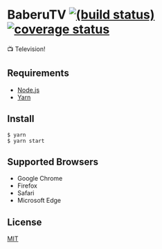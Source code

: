 # BaberuTV [![(build status)](https://circleci.com/gh/baberutv/baberutv.svg?style=shield)](https://circleci.com/gh/baberutv/baberutv/tree/master) [![coverage status](https://coveralls.io/repos/github/baberutv/baberutv/badge.svg?branch=master)](https://coveralls.io/github/baberutv/baberutv?branch=master)

:tv: Television!

## Requirements

- [Node.js](https://nodejs.org/)
- [Yarn](https://yarnpkg.com/)

## Install

```shell
$ yarn
$ yarn start
```

## Supported Browsers

- Google Chrome
- Firefox
- Safari
- Microsoft Edge

## License

[MIT](LICENSE)

